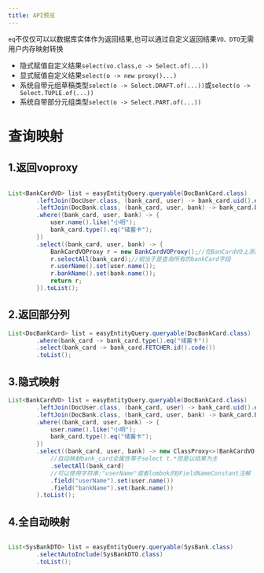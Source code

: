 ```yaml
---
title: API预览
---
```


`eq`不仅仅可以以数据库实体作为返回结果,也可以通过自定义返回结果`VO、DTO`无需用户内存映射转换
- 隐式赋值自定义结果`select(vo.class,o -> Select.of(...))`
- 显式赋值自定义结果`select(o -> new proxy()...)`
- 系统自带元组草稿类型`select(o -> Select.DRAFT.of(...))`或`select(o -> Select.TUPLE.of(...))`
- 系统自带部分元组类型`select(o -> Select.PART.of(...))`



# 查询映射

## 1.返回voproxy
```java

List<BankCardVO> list = easyEntityQuery.queryable(DocBankCard.class)
        .leftJoin(DocUser.class, (bank_card, user) -> bank_card.uid().eq(user.id()))
        .leftJoin(DocBank.class, (bank_card, user, bank) -> bank_card.bankId().eq(bank.id()))
        .where((bank_card, user, bank) -> {
            user.name().like("小明");
            bank_card.type().eq("储蓄卡");
        })
        .select((bank_card, user, bank) -> {
            BankCardVOProxy r = new BankCardVOProxy();//在BanCardVO上添加@EntityProxy注解build时会生成对应的Proxy对象
            r.selectAll(bank_card);//相当于是查询所有的bankCard字段
            r.userName().set(user.name());
            r.bankName().set(bank.name());
            return r;
        }).toList();
```

## 2.返回部分列
```java
List<DocBankCard> list = easyEntityQuery.queryable(DocBankCard.class)
        .where(bank_card -> bank_card.type().eq("储蓄卡"))
        .select(bank_card -> bank_card.FETCHER.id().code())
        .toList();
```

## 3.隐式映射
```java
List<BankCardVO> list = easyEntityQuery.queryable(DocBankCard.class)
        .leftJoin(DocUser.class, (bank_card, user) -> bank_card.uid().eq(user.id()))
        .leftJoin(DocBank.class, (bank_card, user, bank) -> bank_card.bankId().eq(bank.id()))
        .where((bank_card, user, bank) -> {
            user.name().like("小明");
            bank_card.type().eq("储蓄卡");
        })
        .select((bank_card, user, bank) -> new ClassProxy<>(BankCardVO.class)
            //自动映射bank_card全属性等于select t.*但是以结果为主
            .selectAll(bank_card)
            //可以使用字符串:"userName"或者lombok的@FieldNameConstant注解
            .field("userName").set(user.name())
            .field("bankName").set(bank.name())
        ).toList();
```

## 4.全自动映射
```java

List<SysBankDTO> list = easyEntityQuery.queryable(SysBank.class)
        .selectAutoInclude(SysBankDTO.class)
        .toList();
```
